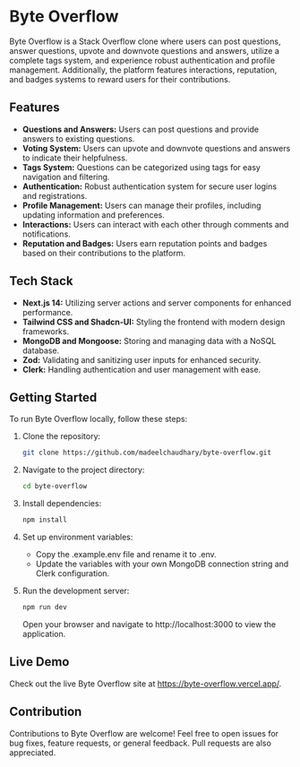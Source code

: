 # Byte Overflow

Byte Overflow is a Stack Overflow clone where users can post questions, answer questions, upvote and downvote questions and answers, utilize a complete tags system, and experience robust authentication and profile management. Additionally, the platform features interactions, reputation, and badges systems to reward users for their contributions.

## Features

- **Questions and Answers:** Users can post questions and provide answers to existing questions.
- **Voting System:** Users can upvote and downvote questions and answers to indicate their helpfulness.
- **Tags System:** Questions can be categorized using tags for easy navigation and filtering.
- **Authentication:** Robust authentication system for secure user logins and registrations.
- **Profile Management:** Users can manage their profiles, including updating information and preferences.
- **Interactions:** Users can interact with each other through comments and notifications.
- **Reputation and Badges:** Users earn reputation points and badges based on their contributions to the platform.

## Tech Stack

- **Next.js 14:** Utilizing server actions and server components for enhanced performance.
- **Tailwind CSS and Shadcn-UI:** Styling the frontend with modern design frameworks.
- **MongoDB and Mongoose:** Storing and managing data with a NoSQL database.
- **Zod:** Validating and sanitizing user inputs for enhanced security.
- **Clerk:** Handling authentication and user management with ease.

## Getting Started

To run Byte Overflow locally, follow these steps:

1. Clone the repository:
   ```bash
   git clone https://github.com/madeelchaudhary/byte-overflow.git
   ```
   
2. Navigate to the project directory:
   ```bash
   cd byte-overflow
   ```
   
3. Install dependencies:
   ```bash
   npm install
   ```

4. Set up environment variables:
   - Copy the .example.env file and rename it to .env.
   - Update the variables with your own MongoDB connection string and Clerk configuration.

5. Run the development server:
   ```bash
   npm run dev
   ```
   Open your browser and navigate to http://localhost:3000 to view the application.

## Live Demo

Check out the live Byte Overflow site at https://byte-overflow.vercel.app/.

## Contribution

Contributions to Byte Overflow are welcome! Feel free to open issues for bug fixes, feature requests, or general feedback. Pull requests are also appreciated.
